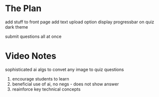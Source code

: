 # The Plan

add stuff to front page
add text upload option
display progressbar on quiz
dark theme

submit questions all at once


# Video Notes
sophisticated ai algs to convet any image to quiz questions

1. encourage students to learn
2. beneficial use of ai, no negs - does not show answer
3. reainforce key technical concepts
